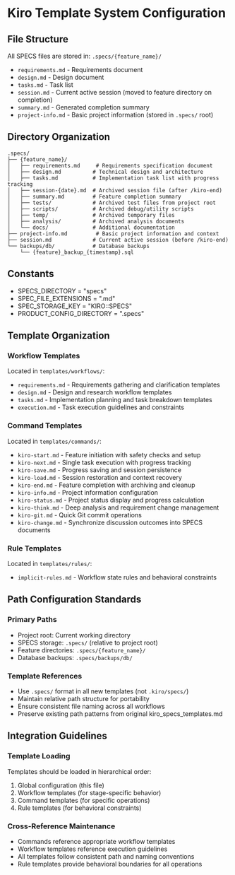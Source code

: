 # Kiro Template System Configuration

## File Structure
All SPECS files are stored in: `.specs/{feature_name}/`
- `requirements.md` - Requirements document
- `design.md` - Design document  
- `tasks.md` - Task list
- `session.md` - Current active session (moved to feature directory on completion)
- `summary.md` - Generated completion summary
- `project-info.md` - Basic project information (stored in `.specs/` root)

## Directory Organization
```
.specs/
├── {feature_name}/
│   ├── requirements.md     # Requirements specification document
│   ├── design.md          # Technical design and architecture
│   ├── tasks.md           # Implementation task list with progress tracking
│   ├── session-{date}.md  # Archived session file (after /kiro-end)
│   ├── summary.md         # Feature completion summary
│   ├── tests/             # Archived test files from project root
│   ├── scripts/           # Archived debug/utility scripts
│   ├── temp/              # Archived temporary files
│   ├── analysis/          # Archived analysis documents
│   └── docs/              # Additional documentation
├── project-info.md         # Basic project information and context
├── session.md             # Current active session (before /kiro-end)
└── backups/db/            # Database backups
    └── {feature}_backup_{timestamp}.sql
```

## Constants
- SPECS_DIRECTORY = "specs"
- SPEC_FILE_EXTENSIONS = ".md"
- SPEC_STORAGE_KEY = "KIRO::SPECS"
- PRODUCT_CONFIG_DIRECTORY = ".specs"

## Template Organization
### Workflow Templates
Located in `templates/workflows/`:
- `requirements.md` - Requirements gathering and clarification templates
- `design.md` - Design and research workflow templates
- `tasks.md` - Implementation planning and task breakdown templates
- `execution.md` - Task execution guidelines and constraints

### Command Templates  
Located in `templates/commands/`:
- `kiro-start.md` - Feature initiation with safety checks and setup
- `kiro-next.md` - Single task execution with progress tracking
- `kiro-save.md` - Progress saving and session persistence
- `kiro-load.md` - Session restoration and context recovery
- `kiro-end.md` - Feature completion with archiving and cleanup
- `kiro-info.md` - Project information configuration
- `kiro-status.md` - Project status display and progress calculation
- `kiro-think.md` - Deep analysis and requirement change management
- `kiro-git.md` - Quick Git commit operations
- `kiro-change.md` - Synchronize discussion outcomes into SPECS documents

### Rule Templates
Located in `templates/rules/`:
- `implicit-rules.md` - Workflow state rules and behavioral constraints

## Path Configuration Standards
### Primary Paths
- Project root: Current working directory
- SPECS storage: `.specs/` (relative to project root)
- Feature directories: `.specs/{feature_name}/`
- Database backups: `.specs/backups/db/`

### Template References
- Use `.specs/` format in all new templates (not `.kiro/specs/`)
- Maintain relative path structure for portability
- Ensure consistent file naming across all workflows
- Preserve existing path patterns from original kiro_specs_templates.md

## Integration Guidelines
### Template Loading
Templates should be loaded in hierarchical order:
1. Global configuration (this file)
2. Workflow templates (for stage-specific behavior)
3. Command templates (for specific operations)
4. Rule templates (for behavioral constraints)

### Cross-Reference Maintenance
- Commands reference appropriate workflow templates
- Workflow templates reference execution guidelines
- All templates follow consistent path and naming conventions
- Rule templates provide behavioral boundaries for all operations